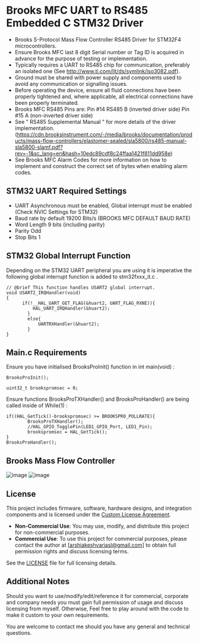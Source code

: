 # Brooks MFC UART to RS485 Embedded C STM32 Driver
- Brooks S-Protocol Mass Flow Controller RS485 Driver for STM32F4 microcontrollers. 
- Ensure Brooks MFC last 8 digit Serial number or Tag ID is acquired in advance for the purpose of testing or implementation.
- Typically requires a UART to RS485 chip for communication, preferably an isolated one (See http://www.ti.com/lit/ds/symlink/iso3082.pdf).
- Ground must be shared with power supply and components used to avoid any communication or signalling issues.
- Before operating the device, ensure all fluid connections have been properly tightened and, where applicable, all electrical connections have been properly terminated.
- Brooks MFC RS485 Pins are: Pin #14 RS485 B (inverted driver side) Pin #15  A (non-inverted driver side)
- See " RS485 Supplemental Manual " for more details of the driver implementation. (https://cdn.brooksinstrument.com/-/media/brooks/documentation/products/mass-flow-controllers/elastomer-sealed/sla5800/rs485-manual-sla5800-slamf.pdf?rev=-1&sc_lang=en&hash=10edc89cdf8c24ffaa1421f811dd958e)
- See Brooks MFC Alarm Codes for more information on how to implement and construct the correct set of bytes when enabling alarm codes.

## STM32 UART Required Settings
- UART Asynchronous must be enabled, Global interrupt must be enabled (Check NVIC Settings for STM32)
- Baud rate by default 19200 Bits/s (BROOKS MFC DEFAULT BAUD RATE)
- Word Length 9 bits (including parity)
- Parity Odd
- Stop Bits 1

## STM32 Global Interrupt Function
Depending on the STM32 UART peripheral you are using it is imperative the following global interrupt function is added to stm32fxxx_it.c . 
	
 	// @brief This function handles USART2 global interrupt.
	void USART2_IRQHandler(void)
	{
		  if(!__HAL_UART_GET_FLAG(&huart2, UART_FLAG_RXNE)){
			  HAL_UART_IRQHandler(&huart2);
			}
			else{
				UARTRXHandler(&huart2);
			}
	}

	
## Main.c Requirements

Ensure you have initialised BrooksProInit() function in int main(void) :

	BrooksProInit();
 
 	uint32_t brookspromsec = 0;

Ensure functions BrooksProTXHandler() and BrooksProHandler() are being called inside of While(1) :

	if((HAL_GetTick()-brookspromsec) >= BROOKSPRO_POLLRATE){
			BrooksProTXHandler();
			//HAL_GPIO_TogglePin(LED1_GPIO_Port, LED1_Pin);
			brookspromsec = HAL_GetTick();
	}
	BrooksProHandler();
## Brooks Mass Flow Controller
![image](https://github.com/user-attachments/assets/c9ef4fb1-7d61-4363-b887-fa022184e216) ![image](https://github.com/user-attachments/assets/981ab9a3-4d24-4e26-aa69-181f44599c26)

## License

This project includes firmware, software, hardware designs, and integration components and is licensed under the [Custom License Agreement](./LICENSE).

- **Non-Commercial Use**: You may use, modify, and distribute this project for non-commercial purposes.
- **Commercial Use**: To use this project for commercial purposes, please contact the author at [arshiakeshvariasl@gmail.com] to obtain full permission rights and discuss licensing terms.

See the [LICENSE](./LICENSE) file for full licensing details.

## Additional Notes
Should you want to use/modify/edit/reference it for commercial, corporate and company needs you must gain full permission of usage and discuss licensing from myself. Otherwise, Feel free to play around with the code to make it custom to your own requirements. 
  
You are welcome to contact me should you have any general and technical questions.
